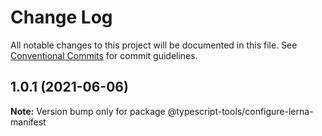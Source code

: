 # Change Log

All notable changes to this project will be documented in this file.
See [Conventional Commits](https://conventionalcommits.org) for commit guidelines.

## 1.0.1 (2021-06-06)

**Note:** Version bump only for package @typescript-tools/configure-lerna-manifest
